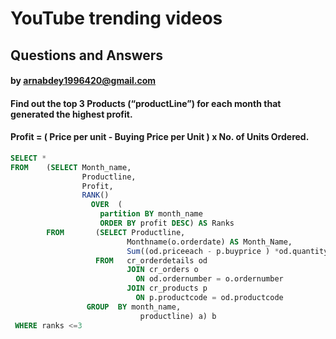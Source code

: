 # YouTube trending videos
## Questions and Answers
#### by arnabdey1996420@gmail.com


#### Find out the top 3 Products (“productLine”) for each month that generated the highest profit.
#### Profit = ( Price per unit - Buying Price per Unit ) x No. of Units Ordered.

````sql
SELECT *
FROM    (SELECT Month_name,
                Productline,
                Profit,
                RANK()
                  OVER  (
                    partition BY month_name
                    ORDER BY profit DESC) AS Ranks
        FROM       (SELECT Productline,
                          Monthname(o.orderdate) AS Month_Name,
                          Sum((od.priceeach - p.buyprice ) *od.quantityordered) AS Profit
                   FROM   cr_orderdetails od
                          JOIN cr_orders o
                            ON od.ordernumber = o.ordernumber
                          JOIN cr_products p
                            ON p.productcode = od.productcode
                 GROUP  BY month_name,
                             productline) a) b
 WHERE ranks <=3
````
